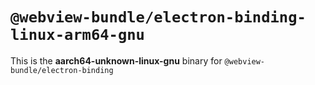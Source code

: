 # `@webview-bundle/electron-binding-linux-arm64-gnu`

This is the **aarch64-unknown-linux-gnu** binary for `@webview-bundle/electron-binding`

